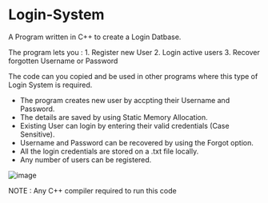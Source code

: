 # Login-System

A Program written in C++ to create a Login Datbase.

The program lets you : 
    1. Register new User
    2. Login active users
    3. Recover forgotten Username or Password
    
 The code can you copied and be used in other programs where this type of Login System is required.
 
- The program creates new user by accpting their Username and Password.
- The details are saved by using Static Memory Allocation.
- Existing User can login by entering their valid credentials (Case Sensitive).
- Username and Password can be recovered by using the Forgot option.
- All the login credentials are stored on a .txt file locally.
- Any number of users can be registered.
    
    
 ![image](https://user-images.githubusercontent.com/85052821/163463812-c26557ed-e86e-4e36-80a3-19379ef59db5.png)
   
   
   NOTE : Any C++ compiler required to run this code
